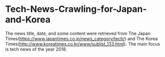# Tech-News-Crawling-for-Japan-and-Korea
The news title, date, and some content were retrieved from The Japan Times(https://www.japantimes.co.jp/news_category/tech/) and The Korea Times(http://www.koreatimes.co.kr/www/sublist_133.html). The main focus is tech news of the year 2018.
